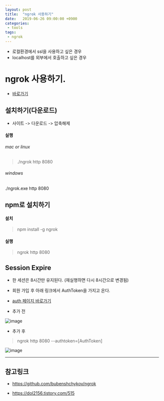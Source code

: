 ```yaml
---
layout: post
title:  "ngrok 사용하기"
date:   2019-06-26 09:00:00 +0900
categories:
 - tools
tags: 
 - ngrok
---
```


- 로컬환경에서 ssl을 사용하고 싶은 경우
- localhost를 외부에서 호출하고 싶은 경우

# ngrok 사용하기.
- [바로가기](https://dashboard.ngrok.com)

## 설치하기(다운로드)
- 사이트 -> 다운로드 -> 압축해제

#### 실행
###### mac or linux
> ./ngrok http 8080

###### windows
./ngrok.exe http 8080

## npm로 설치하기
#### 설치
> npm install -g ngrok

#### 실행
> ngrok http 8080

## Session Expire
- 한 세션은 8시간만 유지된다. (재실행하면 다시 8시간으로 변경됨)
- 회원 가입 후 아래 링크에서 AuthToken을 가지고 온다.
- [auth 페이지 바로가기](https://dashboard.ngrok.com/auth)

- 추가 전

![image](https://user-images.githubusercontent.com/13219787/60274220-a9575c00-9932-11e9-86c7-240019624af7.png)

- 추가 후

> ngrok http 8080 --authtoken=[AuthToken]

![image](https://user-images.githubusercontent.com/13219787/60274219-a9575c00-9932-11e9-8d24-c364389774eb.png)


---
## 참고링크
- https://github.com/bubenshchykov/ngrok

- https://dol2156.tistory.com/515
